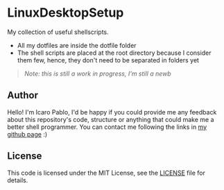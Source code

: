 # LinuxDesktopSetup
My collection of useful shellscripts.

- All my dotfiles are inside the dotfile folder
- The shell scripts are placed at the root directory because I consider them few, hence, they don't need to be separated in folders yet

>_Note: this is still a work in progress, I'm still a newb_

## Author

Hello! I'm Icaro Pablo, I'd be happy if you could provide me any feedback about this repository's code, structure or anything that could make me a better shell programmer. You can contact me following the links in [my github page](https://www.github.com/IcaroPablo) :)

## License

This code is licensed under the MIT License, see the [LICENSE](/LICENSE) file for details.
